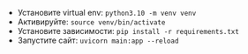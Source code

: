 - Установите virtual env: `python3.10 -m venv venv`
- Активируйте: `source venv/bin/activate`
- Установите зависимости: `pip install -r requirements.txt`
- Запустите сайт: `uvicorn main:app --reload`